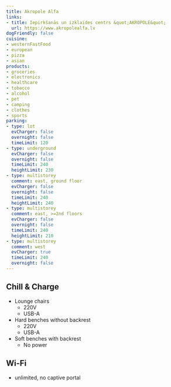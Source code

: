 ```yaml
---
title: Akropole Alfa
links:
- title: Iepirkšanās un izklaides centrs &quot;AKROPOLE&quot;
  url: https://www.akropolealfa.lv
dogFriendly: false
cuisine:
- westernFastFood
- european
- pizza
- asian
products:
- groceries
- electronics
- healthcare
- tobacco
- alcohol
- pet
- camping
- clothes
- sports
parking:
- type: lot
  evCharger: false
  overnight: false
  timeLimit: 120
- type: underground
  evCharger: false
  overnight: false
  timeLimit: 240
  heightLimit: 230
- type: multistorey
  comment: east, ground floor
  evCharger: false
  overnight: false
  timeLimit: 240
  heightLimit: 240
- type: multistorey
  comment: east, >=2nd floors
  evCharger: false
  overnight: false
  timeLimit: 240
  heightLimit: 210
- type: multistorey
  comment: west
  evCharger: true
  timeLimit: 240
  overnight: false
---
```


## Chill & Charge
- Lounge chairs
  - 220V
  - USB-A
- Hard benches without backrest
  - 220V
  - USB-A
- Soft benches with backrest
  - No power

## Wi-Fi
- unlimited, no captive portal

